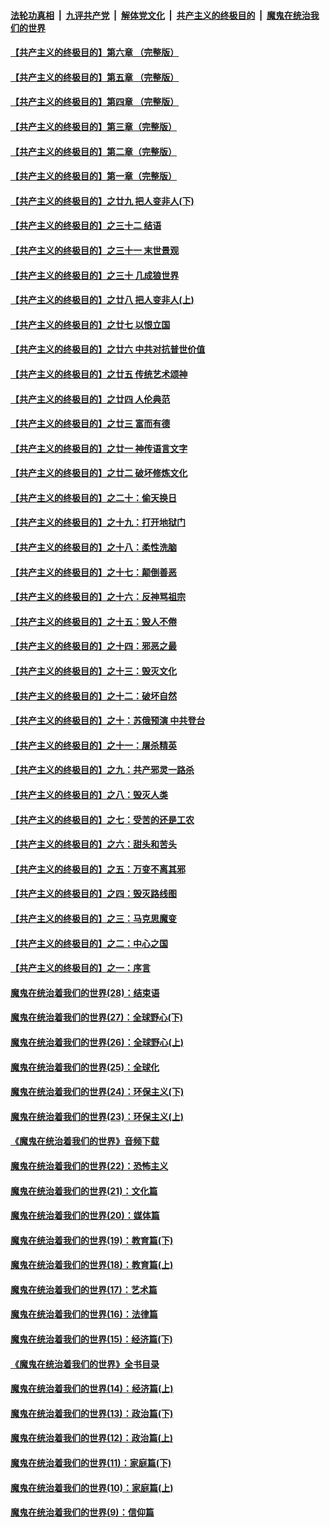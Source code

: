 ####  [法轮功真相](../../../../basic/blob/master/README.md?t=04151601) &nbsp;|&nbsp; [九评共产党](../../../../9ping.md/blob/master/README.md?t=04151601) &nbsp;|&nbsp; [解体党文化](../../../../jtdwh.md/blob/master/README.md?t=04151601)  &nbsp;|&nbsp; [共产主义的终极目的](../../../../gczydzjmd.md/blob/master/README.md?t=04151601) &nbsp;|&nbsp; [魔鬼在统治我们的世界](../../../../mgztzwmdsj.md/blob/master/README.md?t=04151601) 

#### [【共产主义的终极目的】第六章 （完整版）](../pages/nsc422/n11428913.md?t=04151601) 

#### [【共产主义的终极目的】第五章 （完整版）](../pages/nsc422/n11428912.md?t=04151601) 

#### [【共产主义的终极目的】第四章 （完整版）](../pages/nsc422/n11428907.md?t=04151601) 

#### [【共产主义的终极目的】第三章（完整版）](../pages/nsc422/n11428848.md?t=04151601) 

#### [【共产主义的终极目的】第二章（完整版）](../pages/nsc422/n11428831.md?t=04151601) 

#### [【共产主义的终极目的】第一章（完整版）](../pages/nsc422/n11417651.md?t=04151601) 

#### [【共产主义的终极目的】之廿九 把人变非人(下)](../pages/nsc422/n11344140.md?t=04151601) 

#### [【共产主义的终极目的】之三十二 结语](../pages/nsc422/n11360535.md?t=04151601) 

#### [【共产主义的终极目的】之三十一 末世景观](../pages/nsc422/n11351129.md?t=04151601) 

#### [【共产主义的终极目的】之三十 几成狼世界](../pages/nsc422/n11348280.md?t=04151601) 

#### [【共产主义的终极目的】之廿八 把人变非人(上)](../pages/nsc422/n11340492.md?t=04151601) 

#### [【共产主义的终极目的】之廿七 以恨立国](../pages/nsc422/n11336944.md?t=04151601) 

#### [【共产主义的终极目的】之廿六 中共对抗普世价值](../pages/nsc422/n11324785.md?t=04151601) 

#### [【共产主义的终极目的】之廿五 传统艺术颂神](../pages/nsc422/n11296396.md?t=04151601) 

#### [【共产主义的终极目的】之廿四 人伦典范](../pages/nsc422/n11296397.md?t=04151601) 

#### [【共产主义的终极目的】之廿三 富而有德](../pages/nsc422/n11283598.md?t=04151601) 

#### [【共产主义的终极目的】之廿一 神传语言文字](../pages/nsc422/n11263265.md?t=04151601) 

#### [【共产主义的终极目的】之廿二 破坏修炼文化](../pages/nsc422/n11245728.md?t=04151601) 

#### [【共产主义的终极目的】之二十：偷天换日](../pages/nsc422/n11238846.md?t=04151601) 

#### [【共产主义的终极目的】之十九：打开地狱门](../pages/nsc422/n11206376.md?t=04151601) 

#### [【共产主义的终极目的】之十八：柔性洗脑](../pages/nsc422/n11199994.md?t=04151601) 

#### [【共产主义的终极目的】之十七：颠倒善恶](../pages/nsc422/n11179782.md?t=04151601) 

#### [【共产主义的终极目的】之十六：反神骂祖宗](../pages/nsc422/n11166798.md?t=04151601) 

#### [【共产主义的终极目的】之十五：毁人不倦](../pages/nsc422/n11166792.md?t=04151601) 

#### [【共产主义的终极目的】之十四：邪恶之最](../pages/nsc422/n11150249.md?t=04151601) 

#### [【共产主义的终极目的】之十三：毁灭文化](../pages/nsc422/n11135227.md?t=04151601) 

#### [【共产主义的终极目的】之十二：破坏自然](../pages/nsc422/n11135214.md?t=04151601) 

#### [【共产主义的终极目的】之十：苏俄预演 中共登台](../pages/nsc422/n11118424.md?t=04151601) 

#### [【共产主义的终极目的】之十一：屠杀精英](../pages/nsc422/n11118442.md?t=04151601) 

#### [【共产主义的终极目的】之九：共产邪灵一路杀](../pages/nsc422/n11114139.md?t=04151601) 

#### [【共产主义的终极目的】之八：毁灭人类](../pages/nsc422/n11108503.md?t=04151601) 

#### [【共产主义的终极目的】之七：受苦的还是工农](../pages/nsc422/n11101809.md?t=04151601) 

#### [【共产主义的终极目的】之六：甜头和苦头](../pages/nsc422/n11096971.md?t=04151601) 

#### [【共产主义的终极目的】之五：万变不离其邪](../pages/nsc422/n11091285.md?t=04151601) 

#### [【共产主义的终极目的】之四：毁灭路线图](../pages/nsc422/n11086284.md?t=04151601) 

#### [【共产主义的终极目的】之三：马克思魔变](../pages/nsc422/n11061941.md?t=04151601) 

#### [【共产主义的终极目的】之二：中心之国](../pages/nsc422/n11047728.md?t=04151601) 

#### [【共产主义的终极目的】之一：序言](../pages/nsc422/n11086077.md?t=04151601) 

#### [魔鬼在统治着我们的世界(28)：结束语](../pages/nsc422/n10936246.md?t=04151601) 

#### [魔鬼在统治着我们的世界(27)：全球野心(下)](../pages/nsc422/n10928319.md?t=04151601) 

#### [魔鬼在统治着我们的世界(26)：全球野心(上)](../pages/nsc422/n10900318.md?t=04151601) 

#### [魔鬼在统治着我们的世界(25)：全球化](../pages/nsc422/n10788205.md?t=04151601) 

#### [魔鬼在统治着我们的世界(24)：环保主义(下)](../pages/nsc422/n10695307.md?t=04151601) 

#### [魔鬼在统治着我们的世界(23)：环保主义(上)](../pages/nsc422/n10688613.md?t=04151601) 

#### [《魔鬼在统治着我们的世界》音频下载](../pages/nsc422/n10635553.md?t=04151601) 

#### [魔鬼在统治着我们的世界(22)：恐怖主义](../pages/nsc422/n10614727.md?t=04151601) 

#### [魔鬼在统治着我们的世界(21)：文化篇](../pages/nsc422/n10597706.md?t=04151601) 

#### [魔鬼在统治着我们的世界(20)：媒体篇](../pages/nsc422/n10586579.md?t=04151601) 

#### [魔鬼在统治着我们的世界(19)：教育篇(下)](../pages/nsc422/n10564808.md?t=04151601) 

#### [魔鬼在统治着我们的世界(18)：教育篇(上)](../pages/nsc422/n10526970.md?t=04151601) 

#### [魔鬼在统治着我们的世界(17)：艺术篇](../pages/nsc422/n10499093.md?t=04151601) 

#### [魔鬼在统治着我们的世界(16)：法律篇](../pages/nsc422/n10485969.md?t=04151601) 

#### [魔鬼在统治着我们的世界(15)：经济篇(下)](../pages/nsc422/n10469975.md?t=04151601) 

#### [《魔鬼在统治着我们的世界》全书目录](../pages/nsc422/n10464261.md?t=04151601) 

#### [魔鬼在统治着我们的世界(14)：经济篇(上)](../pages/nsc422/n10457370.md?t=04151601) 

#### [魔鬼在统治着我们的世界(13)：政治篇(下)](../pages/nsc422/n10448270.md?t=04151601) 

#### [魔鬼在统治着我们的世界(12)：政治篇(上)](../pages/nsc422/n10444576.md?t=04151601) 

#### [魔鬼在统治着我们的世界(11)：家庭篇(下)](../pages/nsc422/n10440961.md?t=04151601) 

#### [魔鬼在统治着我们的世界(10)：家庭篇(上)](../pages/nsc422/n10435448.md?t=04151601) 

#### [魔鬼在统治着我们的世界(9)：信仰篇](../pages/nsc422/n10432159.md?t=04151601) 


